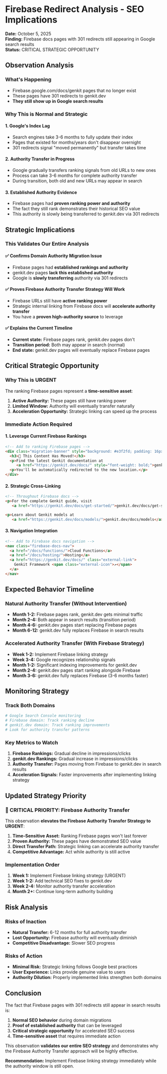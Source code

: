 # Firebase Redirect Analysis - SEO Implications

**Date:** October 5, 2025  
**Finding:** Firebase docs pages with 301 redirects still appearing in Google search results  
**Status:** CRITICAL STRATEGIC OPPORTUNITY  

## Observation Analysis

### What's Happening
- Firebase.google.com/docs/genkit pages that no longer exist
- These pages have 301 redirects to genkit.dev
- **They still show up in Google search results**

### Why This is Normal and Strategic

#### 1. Google's Index Lag
- Search engines take 3-6 months to fully update their index
- Pages that existed for months/years don't disappear overnight
- 301 redirects signal "moved permanently" but transfer takes time

#### 2. Authority Transfer in Progress
- Google gradually transfers ranking signals from old URLs to new ones
- Process can take 3-6 months for complete authority transfer
- During transition, both old and new URLs may appear in search

#### 3. Established Authority Evidence
- Firebase pages had **proven ranking power and authority**
- The fact they still rank demonstrates their historical SEO value
- This authority is slowly being transferred to genkit.dev via 301 redirects

## Strategic Implications

### This Validates Our Entire Analysis

#### ✅ Confirms Domain Authority Migration Issue
- Firebase pages had **established rankings and authority**
- genkit.dev pages **lack this established authority**
- Google is **slowly transferring** authority via 301 redirects

#### ✅ Proves Firebase Authority Transfer Strategy Will Work
- Firebase URLs still have **active ranking power**
- Strategic internal linking from Firebase docs will **accelerate authority transfer**
- You have a **proven high-authority source** to leverage

#### ✅ Explains the Current Timeline
- **Current state:** Firebase pages rank, genkit.dev pages don't
- **Transition period:** Both may appear in search (normal)
- **End state:** genkit.dev pages will eventually replace Firebase pages

## Critical Strategic Opportunity

### Why This is URGENT
The ranking Firebase pages represent a **time-sensitive asset**:

1. **Active Authority:** These pages still have ranking power
2. **Limited Window:** Authority will eventually transfer naturally
3. **Acceleration Opportunity:** Strategic linking can speed up the process

### Immediate Action Required

#### 1. Leverage Current Firebase Rankings
```html
<!-- Add to ranking Firebase pages -->
<div class="migration-banner" style="background: #e3f2fd; padding: 16px; border-left: 4px solid #1976d2; margin-bottom: 24px;">
  <h3>📍 This Content Has Moved!</h3>
  <p>Find the latest Genkit documentation at 
     <a href="https://genkit.dev/docs/" style="font-weight: bold;">genkit.dev</a></p>
  <p>You'll be automatically redirected to the new location.</p>
</div>
```

#### 2. Strategic Cross-Linking
```html
<!-- Throughout Firebase docs -->
<p>For the complete Genkit guide, visit 
   <a href="https://genkit.dev/docs/get-started/">genkit.dev/docs/get-started</a></p>

<p>Learn about Genkit models at 
   <a href="https://genkit.dev/docs/models/">genkit.dev/docs/models</a></p>
```

#### 3. Navigation Integration
```html
<!-- Add to Firebase docs navigation -->
<nav class="firebase-docs-nav">
  <a href="/docs/functions/">Cloud Functions</a>
  <a href="/docs/hosting/">Hosting</a>
  <a href="https://genkit.dev/docs/" class="external-link">
    Genkit Framework <span class="external-icon">↗</span>
  </a>
</nav>
```

## Expected Behavior Timeline

### Natural Authority Transfer (Without Intervention)
- **Month 1-2:** Firebase pages rank, genkit.dev gets minimal traffic
- **Month 2-4:** Both appear in search results (transition period)
- **Month 4-6:** genkit.dev pages start replacing Firebase pages
- **Month 6-12:** genkit.dev fully replaces Firebase in search results

### Accelerated Authority Transfer (With Firebase Strategy)
- **Week 1-2:** Implement Firebase linking strategy
- **Week 3-4:** Google recognizes relationship signals
- **Month 1-2:** Significant indexing improvements for genkit.dev
- **Month 2-4:** genkit.dev pages start ranking alongside Firebase
- **Month 3-6:** genkit.dev fully replaces Firebase (3-6 months faster)

## Monitoring Strategy

### Track Both Domains
```bash
# Google Search Console monitoring
# Firebase domain: Track ranking decline
# genkit.dev domain: Track ranking improvements
# Look for authority transfer patterns
```

### Key Metrics to Watch
1. **Firebase Rankings:** Gradual decline in impressions/clicks
2. **genkit.dev Rankings:** Gradual increase in impressions/clicks
3. **Authority Transfer:** Pages moving from Firebase to genkit.dev in search results
4. **Acceleration Signals:** Faster improvements after implementing linking strategy

## Updated Strategy Priority

### 🚨 CRITICAL PRIORITY: Firebase Authority Transfer
This observation **elevates the Firebase Authority Transfer Strategy to URGENT**:

1. **Time-Sensitive Asset:** Ranking Firebase pages won't last forever
2. **Proven Authority:** These pages have demonstrated SEO value
3. **Direct Transfer Path:** Strategic linking can accelerate authority transfer
4. **Competitive Advantage:** Act while authority is still active

### Implementation Order
1. **Week 1:** Implement Firebase linking strategy (URGENT)
2. **Week 1-2:** Add technical SEO fixes to genkit.dev
3. **Week 2-4:** Monitor authority transfer acceleration
4. **Month 2+:** Continue long-term authority building

## Risk Analysis

### Risks of Inaction
- **Natural Transfer:** 6-12 months for full authority transfer
- **Lost Opportunity:** Firebase authority will eventually diminish
- **Competitive Disadvantage:** Slower SEO progress

### Risks of Action
- **Minimal Risk:** Strategic linking follows Google best practices
- **User Experience:** Links provide genuine value to users
- **Authority Dilution:** Properly implemented links strengthen both domains

## Conclusion

The fact that Firebase pages with 301 redirects still appear in search results is:

1. **Normal SEO behavior** during domain migrations
2. **Proof of established authority** that can be leveraged
3. **Critical strategic opportunity** for accelerated SEO success
4. **Time-sensitive asset** that requires immediate action

This observation **validates our entire SEO strategy** and demonstrates why the Firebase Authority Transfer approach will be highly effective.

**Recommendation:** Implement Firebase linking strategy immediately while the authority window is still open.